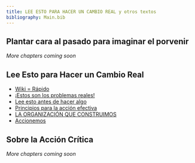 ```yaml
---
title: LEE ESTO PARA HACER UN CAMBIO REAL y otros textos
bibliography: Main.bib
---
```


## Plantar cara al pasado para imaginar el porvenir

_More chapters coming soon_

## Lee Esto para Hacer un Cambio Real

- [Wiki = Rápido](01b-intro#wikirápido)
- [¡Estos son los problemas reales!](02-cap1#estos-son-los-problemas-reales)
- [Lee esto antes de hacer algo](03-cap2#lee-esto-antes-de-hacer-algo)
- [Principios para la acción efectiva](04-cap3#principios-para-la-acción-efectiva)
- [LA ORGANIZACIÓN QUE CONSTRUIMOS](05-cap4#la-organización-que-construimos)
- [Accionemos](06-cap5#accionemos)

## Sobre la Acción Crítica

_More chapters coming soon_
